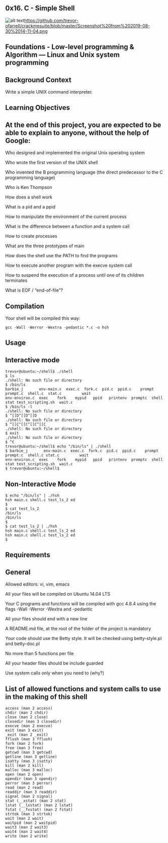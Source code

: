 ## 0x16. C - Simple Shell

![alt text]()https://github.com/trevor-ofarrell/crackmesuite/blob/master/Screenshot%20from%202019-08-30%2014-11-04.png

## Foundations - Low-level programming & Algorithm ― Linux and Unix system programming

## Background Context

Write a simple UNIX command interpreter.

## Learning Objectives

## At the end of this project, you are expected to be able to explain to anyone, without the help of Google:

Who designed and implemented the original Unix operating system

Who wrote the first version of the UNIX shell

Who invented the B programming language (the direct predecessor to the C programming language)

Who is Ken Thompson

How does a shell work

What is a pid and a ppid

How to manipulate the environment of the current process

What is the difference between a function and a system call

How to create processes

What are the three prototypes of main

How does the shell use the PATH to find the programs

How to execute another program with the execve system call

How to suspend the execution of a process until one of its children terminates

What is EOF / “end-of-file”?

## Compilation

Your shell will be compiled this way:
```
gcc -Wall -Werror -Wextra -pedantic *.c -o hsh
```
## Usage
## Interactive mode
```
trevor@ubuntu:~/shell$ ./shell
$ ls
./shell: No such file or directory
$ /bin/ls
barbie_j       env-main.c  exec.c  fork.c  pid.c  ppid.c    prompt   prompt.c  shell.c  stat.c         wait
env-environ.c  exec    fork    mypid   ppid   printenv  promptc  shell     stat test_scripting.sh  wait.c
$ /bin/ls -l
./shell: No such file or directory
$ ^[[D^[[D^[[D
./shell: No such file or directory
$ ^[[C^[[C^[[C^[[C
./shell: No such file or directory
$ exit
./shell: No such file or directory
$ ^C
trevor@ubuntu:~/shell$ echo "/bin/ls" | ./shell
$ barbie_j       env-main.c  exec.c  fork.c  pid.c  ppid.c    prompt   prompt.c  shell.c stat.c         wait
env-environ.c  exec    fork    mypid   ppid   printenv  promptc  shell     stat test_scripting.sh  wait.c
$ trevor@ubuntu:~/shell$
```
## Non-Interactive Mode
```
$ echo "/bin/ls" | ./hsh
hsh main.c shell.c test_ls_2 ed
$
$ cat test_ls_2
/bin/ls
/bin/ls
$
$ cat test_ls_2 | ./hsh
hsh main.c shell.c test_ls_2 ed
hsh main.c shell.c test_ls_2 ed
$
```

## Requirements
## General
Allowed editors: vi, vim, emacs

All your files will be compiled on Ubuntu 14.04 LTS

Your C programs and functions will be compiled with gcc 4.8.4 using the flags -Wall -Werror -Wextra and -pedantic

All your files should end with a new line

A README.md file, at the root of the folder of the project is mandatory

Your code should use the Betty style. It will be checked using betty-style.pl and betty-doc.pl

No more than 5 functions per file

All your header files should be include guarded

Use system calls only when you need to (why?)

## List of allowed functions and system calls to use in the making of this shell

    access (man 2 access)
    chdir (man 2 chdir)
    close (man 2 close)
    closedir (man 3 closedir)
    execve (man 2 execve)
    exit (man 3 exit)
    _exit (man 2 _exit)
    fflush (man 3 fflush)
    fork (man 2 fork)
    free (man 3 free)
    getcwd (man 3 getcwd)
    getline (man 3 getline)
    isatty (man 3 isatty)
    kill (man 2 kill)
    malloc (man 3 malloc)
    open (man 2 open)
    opendir (man 3 opendir)
    perror (man 3 perror)
    read (man 2 read)
    readdir (man 3 readdir)
    signal (man 2 signal)
    stat (__xstat) (man 2 stat)
    lstat (__lxstat) (man 2 lstat)
    fstat (__fxstat) (man 2 fstat)
    strtok (man 3 strtok)
    wait (man 2 wait)
    waitpid (man 2 waitpid)
    wait3 (man 2 wait3)
    wait4 (man 2 wait4)
    write (man 2 write)
